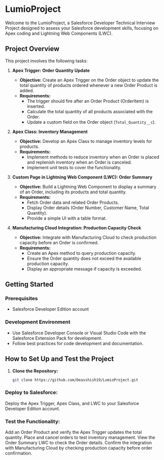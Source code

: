 # LumioProject

Welcome to the LumioProject, a Salesforce Developer Technical Interview Project designed to assess your Salesforce development skills, focusing on Apex coding and Lightning Web Components (LWC).

## Project Overview

This project involves the following tasks:

1. **Apex Trigger: Order Quantity Update**
   - **Objective:** Create an Apex Trigger on the Order object to update the total quantity of products ordered whenever a new Order Product is added.
   - **Requirements:**
     - The trigger should fire after an Order Product (OrderItem) is inserted.
     - Calculate the total quantity of all products associated with the Order.
     - Update a custom field on the Order object (`Total_Quantity__c`).

2. **Apex Class: Inventory Management**
   - **Objective:** Develop an Apex Class to manage inventory levels for products.
   - **Requirements:**
     - Implement methods to reduce inventory when an Order is placed and replenish inventory when an Order is canceled.
     - Implement unit tests to cover the functionality.

3. **Custom Page in Lightning Web Component (LWC): Order Summary**
   - **Objective:** Build a Lightning Web Component to display a summary of an Order, including its products and total quantity.
   - **Requirements:**
     - Fetch Order data and related Order Products.
     - Display Order details (Order Number, Customer Name, Total Quantity).
     - Provide a simple UI with a table format.

4. **Manufacturing Cloud Integration: Production Capacity Check**
   - **Objective:** Integrate with Manufacturing Cloud to check production capacity before an Order is confirmed.
   - **Requirements:**
     - Create an Apex method to query production capacity.
     - Ensure the Order quantity does not exceed the available production capacity.
     - Display an appropriate message if capacity is exceeded.

## Getting Started

### Prerequisites

- Salesforce Developer Edition account

### Development Environment

- Use Salesforce Developer Console or Visual Studio Code with the Salesforce Extension Pack for development.
- Follow best practices for code development and documentation.


## How to Set Up and Test the Project

1. **Clone the Repository:**

   ```bash
   git clone https://github.com/Deavshish19/LumioProject.git

### Deploy to Salesforce:

Deploy the Apex Trigger, Apex Class, and LWC to your Salesforce Developer Edition account.

### Test the Functionality:

Add an Order Product and verify the Apex Trigger updates the total quantity.
Place and cancel orders to test inventory management.
View the Order Summary LWC to check the Order details.
Confirm the integration with Manufacturing Cloud by checking production capacity before order confirmation.   
